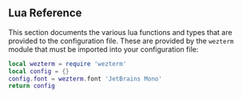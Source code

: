 ## Lua Reference

This section documents the various lua functions and types that are provided to
the configuration file.  These are provided by the `wezterm` module that must
be imported into your configuration file:

```lua
local wezterm = require 'wezterm'
local config = {}
config.font = wezterm.font 'JetBrains Mono'
return config
```

